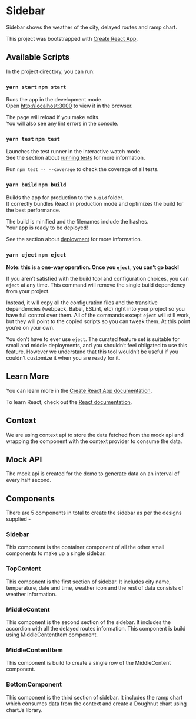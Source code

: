 # Sidebar

Sidebar shows the weather of the city, delayed routes and ramp chart.

This project was bootstrapped with [Create React App](https://github.com/facebook/create-react-app).

## Available Scripts

In the project directory, you can run:

### `yarn start` `npm start`

Runs the app in the development mode.\
Open [http://localhost:3000](http://localhost:3000) to view it in the browser.

The page will reload if you make edits.\
You will also see any lint errors in the console.

### `yarn test` `npm test`

Launches the test runner in the interactive watch mode.\
See the section about [running tests](https://facebook.github.io/create-react-app/docs/running-tests) for more information.

Run `npm test -- --coverage` to check the coverage of all tests.

### `yarn build` `npm build`

Builds the app for production to the `build` folder.\
It correctly bundles React in production mode and optimizes the build for the best performance.

The build is minified and the filenames include the hashes.\
Your app is ready to be deployed!

See the section about [deployment](https://facebook.github.io/create-react-app/docs/deployment) for more information.

### `yarn eject` `npm eject`

**Note: this is a one-way operation. Once you `eject`, you can’t go back!**

If you aren’t satisfied with the build tool and configuration choices, you can `eject` at any time. This command will remove the single build dependency from your project.

Instead, it will copy all the configuration files and the transitive dependencies (webpack, Babel, ESLint, etc) right into your project so you have full control over them. All of the commands except `eject` will still work, but they will point to the copied scripts so you can tweak them. At this point you’re on your own.

You don’t have to ever use `eject`. The curated feature set is suitable for small and middle deployments, and you shouldn’t feel obligated to use this feature. However we understand that this tool wouldn’t be useful if you couldn’t customize it when you are ready for it.

## Learn More

You can learn more in the [Create React App documentation](https://facebook.github.io/create-react-app/docs/getting-started).

To learn React, check out the [React documentation](https://reactjs.org/).

## Context

We are using context api to store the data fetched from the mock api and wrapping the component with the context provider to consume the data.

## Mock API

The mock api is created for the demo to generate data on an interval of every half second.

## Components

There are 5 components in total to create the sidebar as per the designs supplied -

### Sidebar

This component is the container component of all the other small components to make up a single sidebar.

### TopContent

This component is the first section of sidebar. It includes city name, temperature, date and time, weather icon and the rest of data consists of weather information.

### MiddleContent

This component is the second section of the sidebar. It includes the accordion with all the delayed routes information. This component is build using MiddleContentItem component.

### MiddleContentItem

This component is build to create a single row of the MiddleContent component.

### BottomComponent

This component is the third section of sidebar. It includes the ramp chart which consumes data from the context and create a Doughnut chart using chartJs library.
